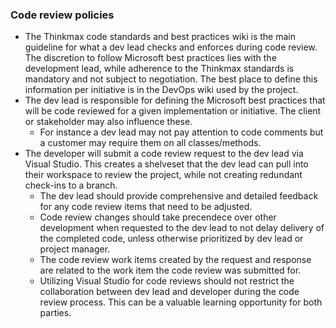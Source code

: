 ### Code review policies
* The Thinkmax code standards and best practices wiki is the main guideline for what a dev lead checks and enforces during code review. The discretion to follow Microsoft best practices lies with the development lead, while adherence to the Thinkmax standards is mandatory and not subject to negotiation. The best place to define this information per initiative is in the DevOps wiki used by the project.
* The dev lead is responsible for defining the Microsoft best practices that will be code reviewed for a given implementation or initiative. The client or stakeholder may also influence these.  
  * For instance a dev lead may not pay attention to code comments but a customer may require them on all classes/methods.
* The developer will submit a code review request to the dev lead via Visual Studio. This creates a shelveset that the dev lead can pull into their workspace to review the project, while not creating redundant check-ins to a branch.
    * The dev lead should provide comprehensive and detailed feedback for any code review items that need to be adjusted. 
    * Code review changes should take precendece over other development when requested to the dev lead to not delay delivery of the completed code, unless otherwise prioritized by dev lead or project manager.
    * The code review work items created by the request and response are related to the work item the code review was submitted for. 
    * Utilizing Visual Studio for code reviews should not restrict the collaboration between dev lead and developer during the code review process.  This can be a valuable learning opportunity for both parties.